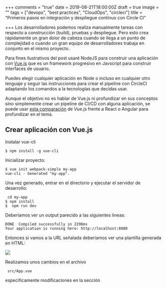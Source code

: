 +++
comments = "true"
date = 2019-08-21T18:00:00Z
draft = true
image = ""
tags = ["devops", "best practices", "CloudOps", "circleci"]
title = "Primeros pasos en integración y despliegue continuo con Circle CI"

+++
Los desarrolladores podemos realiza  manualmente tareas con respecto a construcción (build), pruebas y despliegue. Pero esto crea rápidamente un gran dolor de cabeza cuando se llega a un punto de complejidad o cuando un gran equipo de desarrolladores trabaja en conjunto en el mismo proyecto.

Para fines ilustrativos del post usaré NodeJS para construir una aplicación con [Vue.js](https://vuejs.org/) que es un framework progresivo en Javscript para construir interfaces de usuario.

Puedes elegir cualquier aplicación en Node o incluso en cualquier otro lenguaje y seguir las instrucciones para crear el pipeline con CircleCI adaptando los comandos a la tecnologías que decidas usar.

Aunque el objetivo no es hablar de Vue.js ni profundizar en sus conceptos sino simplemente crear un pipeline de CI/CD con  alguna aplicación, se puede usar [esta comparación](https://es-vuejs.github.io/vuejs.org/v2/guide/comparison.html) de Vue.js frente a React o Angular para profundizar en el tema.

## Crear aplicación con Vue.js

Instalar vue-cli

    $ npm install -g vue-cli

Inicializar proyecto:

    $ vue init webpack-simple my-app
    vue-cli · Generated "my-app".

Una vez generado, entrar en el directorio y ejecutar el servidor de desarrollo:

     cd my-app
    $ npm install
    $  npm run dev

Deberiamos ver un output parecido a las siguientes lineas:

    DONE  Compiled successfully in 2296ms                                                                                                                                              
    Your application is running here: http://localhost:8080

Entonces si vamos a la URL señalada deberíamos ver una plantilla generada en HTML:

![](/uploads/screenshot.png)

Realizamos unos cambios en el archivo

     src/App.vue 

especificamente  modificaciones en la sección <template> cambiando el HTML y en la sección <script> para mostrar  el mensaje personalizado:

![](/uploads/screenshot2.png)

## Despliegue a producción

En este momento simplemente estamos usando el comando:

     $ npm run dev 

que nos permite iniciar un servidor http para para trabajar y probar rápidamente, esto es recomendado para realizar pruebas en el entorno local pero ¿qué sucede si realmente queremos publicar la aplicación en la web? En este caso,  debemos ejecutar:

    npm run build

Esto construirá la aplicación para producción y se creará una nuevo directorio llamado _dist_ que contiene el paquete o _bundle_ compilado. Además, muchas optimizaciones se ejecutan durante el proceso de compilación, como minificación, transpiling y compresión.

[https://circleci.com/blog/what-tools-do-you-need-to-do-devops/](https://circleci.com/blog/what-tools-do-you-need-to-do-devops/ "https://circleci.com/blog/what-tools-do-you-need-to-do-devops/")

[https://circleci.com/blog/continuous-package-publishing/](https://circleci.com/blog/continuous-package-publishing/ "https://circleci.com/blog/continuous-package-publishing/")

[https://circleci.com/blog/a-brief-history-of-devops-part-iv-continuous-delivery-and-continuous-deployment/](https://circleci.com/blog/a-brief-history-of-devops-part-iv-continuous-delivery-and-continuous-deployment/ "https://circleci.com/blog/a-brief-history-of-devops-part-iv-continuous-delivery-and-continuous-deployment/")

[https://circleci.com/blog/how-to-sell-your-team-on-ci-cd/](https://circleci.com/blog/how-to-sell-your-team-on-ci-cd/ "https://circleci.com/blog/how-to-sell-your-team-on-ci-cd/")

[https://circleci.com/blog/build-test-deploy-hugo-sites/](https://circleci.com/blog/build-test-deploy-hugo-sites/ "https://circleci.com/blog/build-test-deploy-hugo-sites/")

[https://medium.com/@ayushigupta_2225/continuous-integration-and-deployment-through-circle-ci-fbe56ea316dc](https://medium.com/@ayushigupta_2225/continuous-integration-and-deployment-through-circle-ci-fbe56ea316dc "https://medium.com/@ayushigupta_2225/continuous-integration-and-deployment-through-circle-ci-fbe56ea316dc")